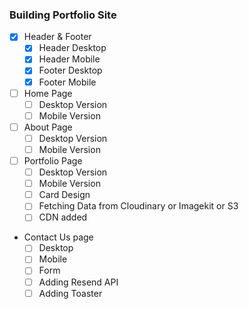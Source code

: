 ### Building Portfolio Site

- [x] Header & Footer
  - [x] Header Desktop
  - [x] Header Mobile
  - [x] Footer Desktop
  - [x] Footer Mobile
- [ ] Home Page
  - [ ] Desktop Version
  - [ ] Mobile Version
- [ ] About Page
  - [ ] Desktop Version
  - [ ] Mobile Version
- [ ] Portfolio Page
  - [ ] Desktop Version
  - [ ] Mobile Version
  - [ ] Card Design
  - [ ] Fetching Data from Cloudinary or Imagekit or S3
  - [ ] CDN added
- Contact Us page
  - [ ] Desktop
  - [ ] Mobile
  - [ ] Form
  - [ ] Adding Resend API
  - [ ] Adding Toaster

